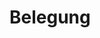 <script setup>
import OccupancyView from './components/OccupancyView.vue'
</script>

# Belegung

<OccupancyView />